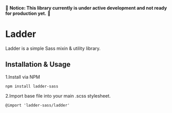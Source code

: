 🚨 **Notice: This library currently is under active development and not ready for production yet.** 🚨

# Ladder
Ladder is a simple Sass mixin &amp; utility library.

## Installation & Usage

1.Install via NPM

```
npm install ladder-sass
```

2.Import base file into your main .scss stylesheet.
```
@import 'ladder-sass/ladder'
``` 
